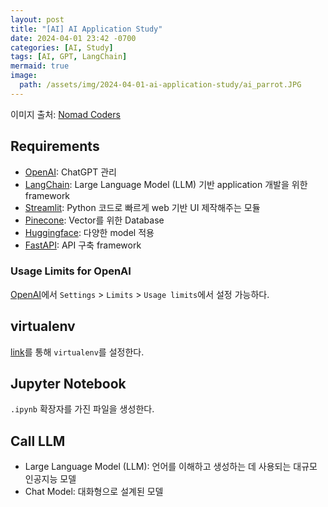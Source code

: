 ```yaml
---
layout: post
title: "[AI] AI Application Study"
date: 2024-04-01 23:42 -0700
categories: [AI, Study]
tags: [AI, GPT, LangChain]
mermaid: true
image:
  path: /assets/img/2024-04-01-ai-application-study/ai_parrot.JPG
---
```


이미지 출처: [Nomad Coders][nomadcoders-fullstack-gpt]

## Requirements

- [OpenAI][platform-openai]: ChatGPT 관리
- [LangChain][langchain]: Large Language Model (LLM) 기반 application 개발을 위한 framework
- [Streamlit][streamlit]: Python 코드로 빠르게 web 기반 UI 제작해주는 모듈
- [Pinecone][pinecone]: Vector를 위한 Database
- [Huggingface][huggingface]: 다양한 model 적용
- [FastAPI][fastapi]: API 구축 framework

### Usage Limits for OpenAI

[OpenAI][platform-openai]에서 `Settings` > `Limits` > `Usage limits`에서 설정 가능하다.

## virtualenv

[link][post-virtualenv]를 통해 `virtualenv`를 설정한다.

## Jupyter Notebook

`.ipynb` 확장자를 가진 파일을 생성한다.

## Call LLM

- Large Language Model (LLM): 언어를 이해하고 생성하는 데 사용되는 대규모 인공지능 모델
- Chat Model: 대화형으로 설계된 모델

[nomadcoders-fullstack-gpt]: https://nomadcoders.co/fullstack-gpt
[platform-openai]: https://platform.openai.com
[langchain]: https://www.langchain.com
[streamlit]: https://streamlit.io
[pinecone]: https://www.pinecone.io
[huggingface]: https://huggingface.co
[fastapi]: https://fastapi.tiangolo.com
[post-virtualenv]: https://applic8ion.github.io/posts/python-virtualenv/
